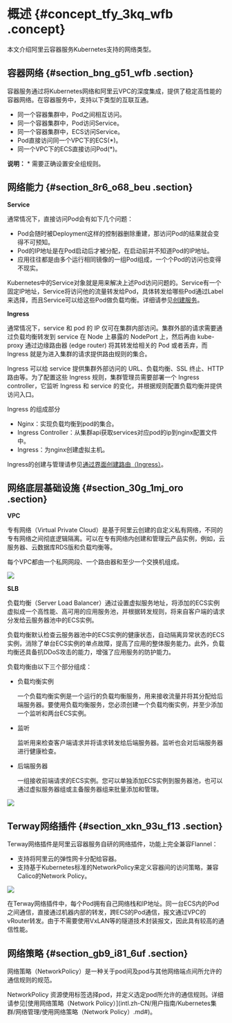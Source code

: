 # 概述 {#concept_tfy_3kq_wfb .concept}

本文介绍阿里云容器服务Kubernetes支持的网络类型。

## 容器网络 {#section_bng_g51_wfb .section}

容器服务通过将Kubernetes网络和阿里云VPC的深度集成，提供了稳定高性能的容器网络。在容器服务中，支持以下类型的互联互通。

-   同一个容器集群中，Pod之间相互访问。
-   同一个容器集群中，Pod访问Service。
-   同一个容器集群中，ECS访问Service。
-   Pod直接访问同一个VPC下的ECS\(\*\)。
-   同一个VPC下的ECS直接访问Pod\(\*\)。

**说明：** \* 需要正确设置安全组规则。

## 网络能力 {#section_8r6_o68_beu .section}

**Service**

通常情况下，直接访问Pod会有如下几个问题：

-   Pod会随时被Deployment这样的控制器删除重建，那访问Pod的结果就会变得不可预知。
-   Pod的IP地址是在Pod启动后才被分配，在启动前并不知道Pod的IP地址。
-   应用往往都是由多个运行相同镜像的一组Pod组成，一个个Pod的访问也变得不现实。

Kubernetes中的Service对象就是用来解决上述Pod访问问题的。Service有一个固定IP地址，Service将访问他的流量转发给Pod，具体转发给哪些Pod通过Label来选择，而且Service可以给这些Pod做负载均衡。详细请参见[创建服务](intl.zh-CN/用户指南/Kubernetes集群/应用管理/创建服务.md#)。

**Ingress**

通常情况下，service 和 pod 的 IP 仅可在集群内部访问。集群外部的请求需要通过负载均衡转发到 service 在 Node 上暴露的 NodePort 上，然后再由 kube-proxy 通过边缘路由器 \(edge router\) 将其转发给相关的 Pod 或者丢弃，而 Ingress 就是为进入集群的请求提供路由规则的集合。

Ingress 可以给 service 提供集群外部访问的 URL、负载均衡、SSL 终止、HTTP 路由等。为了配置这些 Ingress 规则，集群管理员需要部署一个 Ingress controller，它监听 Ingress 和 service 的变化，并根据规则配置负载均衡并提供访问入口。

Ingress 的组成部分

-   Nginx：实现负载均衡到pod的集合。
-   Ingress Controller：从集群api获取services对应pod的ip到nginx配置文件中。
-   Ingress：为nginx创建虚拟主机。

Ingress的创建与管理请参见[通过界面创建路由（Ingress）](intl.zh-CN/用户指南/Kubernetes集群/网络管理/通过界面创建路由（Ingress）.md#)。

## 网络底层基础设施 {#section_30g_1mj_oro .section}

**VPC**

专有网络（Virtual Private Cloud）是基于阿里云创建的自定义私有网络，不同的专有网络之间彻底逻辑隔离。可以在专有网络内创建和管理云产品实例，例如，云服务器、云数据库RDS版和负载均衡等。

每个VPC都由一个私网网段、一个路由器和至少一个交换机组成。

![](http://static-aliyun-doc.oss-cn-hangzhou.aliyuncs.com/assets/img/64790/156396100752056_zh-CN.png)

**SLB**

负载均衡（Server Load Balancer）通过设置虚拟服务地址，将添加的ECS实例虚拟成一个高性能、高可用的应用服务池，并根据转发规则，将来自客户端的请求分发给云服务器池中的ECS实例。

负载均衡默认检查云服务器池中的ECS实例的健康状态，自动隔离异常状态的ECS实例，消除了单台ECS实例的单点故障，提高了应用的整体服务能力。此外，负载均衡还具备抗DDoS攻击的能力，增强了应用服务的防护能力。

负载均衡由以下三个部分组成：

-   负载均衡实例

    一个负载均衡实例是一个运行的负载均衡服务，用来接收流量并将其分配给后端服务器。要使用负载均衡服务，您必须创建一个负载均衡实例，并至少添加一个监听和两台ECS实例。

-   监听

    监听用来检查客户端请求并将请求转发给后端服务器。监听也会对后端服务器进行健康检查。

-   后端服务器

    一组接收前端请求的ECS实例。您可以单独添加ECS实例到服务器池，也可以通过虚拟服务器组或主备服务器组来批量添加和管理。


![](http://static-aliyun-doc.oss-cn-hangzhou.aliyuncs.com/assets/img/64790/156396100752057_zh-CN.png)

## Terway网络插件 {#section_xkn_93u_f13 .section}

Terway网络插件是阿里云容器服务自研的网络插件，功能上完全兼容Flannel：

-   支持将阿里云的弹性网卡分配给容器。
-   支持基于Kubernetes标准的NetworkPolicy来定义容器间的访问策略，兼容Calico的Network Policy。

![](http://static-aliyun-doc.oss-cn-hangzhou.aliyuncs.com/assets/img/64408/156396100832414_zh-CN.png)

在Terway网络插件中，每个Pod拥有自己网络栈和IP地址。同一台ECS内的Pod之间通信，直接通过机器内部的转发，跨ECS的Pod通信，报文通过VPC的vRouter转发。由于不需要使用VxLAN等的隧道技术封装报文，因此具有较高的通信性能。

## 网络策略 {#section_gb9_i81_6uf .section}

网络策略（NetworkPolicy）是一种关于pod间及pod与其他网络端点间所允许的通信规则的规范。

NetworkPolicy 资源使用标签选择pod，并定义选定pod所允许的通信规则。详细请参见[使用网络策略（Network Policy）](intl.zh-CN/用户指南/Kubernetes集群/网络管理/使用网络策略（Network Policy）.md#)。

